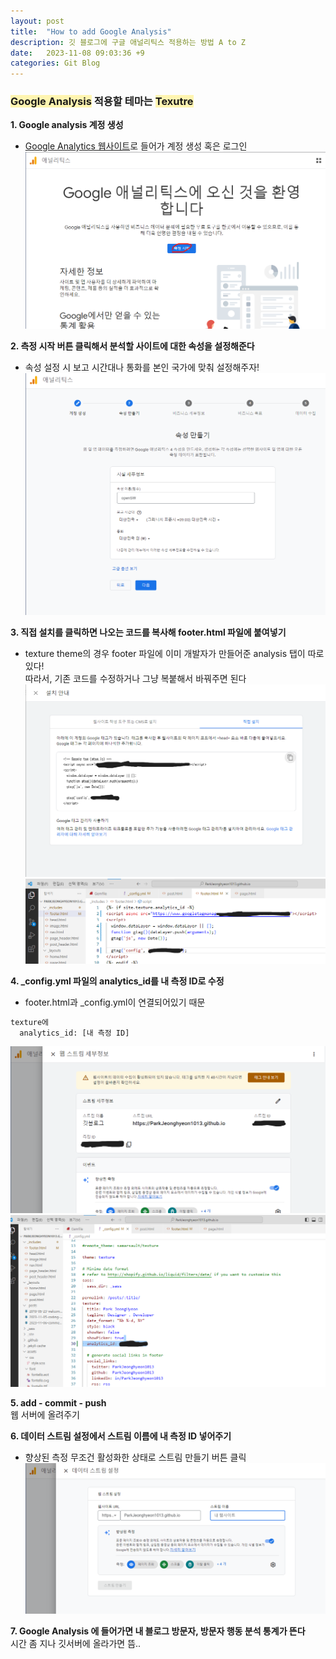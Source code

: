 ```yaml
---
layout: post
title:  "How to add Google Analysis"
description: 깃 블로그에 구글 애널리틱스 적용하는 방법 A to Z
date:   2023-11-08 09:03:36 +9
categories: Git Blog
---
```


### <span style = 'background-color:#fff5b1'>Google Analysis</span> 적용할 테마는 <span style = 'background-color:#fff5b1'>Texutre</span>

**1. Google analysis 계정 생성**<br>
- [Google Analytics 웹사이트](https://analytics.google.com/analytics/web/)로 들어가 계정 생성 혹은 로그인 <br>
![가입하기](/image/post_231108/signup.png)


**2. 측정 시작 버튼 클릭해서 분석할 사이트에 대한 속성을 설정해준다**<br>
- 속성 설정 시 보고 시간대나 통화를 본인 국가에 맞춰 설정해주자!
![속성설정](/image/post_231108/processing.png)


**3. 직접 설치를 클릭하면 나오는 코드를 복사해 footer.html 파일에 붙여넣기**<br>
- texture theme의 경우 footer 파일에 이미 개발자가 만들어준 analysis 탭이 따로 있다!<br>
따라서, 기존 코드를 수정하거나 그냥 복붙해서 바꿔주면 된다
![asyncCode](/image/post_231108/anc.png)
![footer](/image/post_231108/footer.png)

**4. _config.yml 파일의 analytics_id를 내 측정 ID로 수정**<br>
- footer.html과 _config.yml이 연결되어있기 때문
```html
texture에 
  analytics_id: [내 측정 ID]
```

![추적아이디](/image/post_231108/checkID.png)
![config](/image/post_231108/config.png)

**5. add - commit - push**<br>
웹 서버에 올려주기

**6. 데이터 스트림 설정에서 스트림 이름에 내 측정 ID 넣어주기**<br>
- 향상된 측정 무조건 활성화한 상태로 스트림 만들기 버튼 클릭
![데이터스트림설정](/image/post_231108/upcheck.png)

**7. Google Analysis 에 들어가면 내 블로그 방문자, 방문자 행동 분석 통계가 뜬다**<br>
시간 좀 지나 깃서버에 올라가면 뜸..
